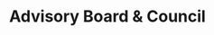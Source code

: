 ---
layout: no-sidenav
include: /data/advisory-board-council.html
title: Advisory Board & Council
section: About
toc: true
---